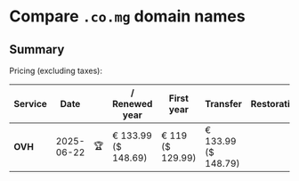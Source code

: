 # Compare `.co.mg` domain names

## Summary

Pricing (excluding taxes):

| Service | Date |  | / Renewed year | First year | Transfer | Restoration |
|--|--|--|--|--|--|--|
| **OVH** | 2025-06-22 | 🏆 | € 133.99<br>($ 148.69) | € 119<br>($ 129.99) | € 133.99<br>($ 148.79) |  |
